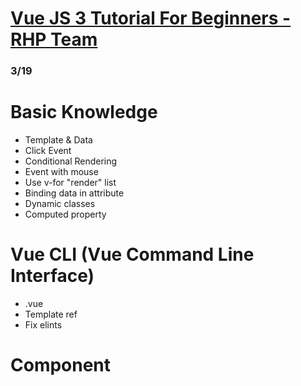 # [Vue JS 3 Tutorial For Beginners - RHP Team](https://youtube.com/playlist?list=PLU4OBh9yHE94sZ3TPGt0QG_PIwrZ1QF6i)

### 3/19

# Basic Knowledge

- Template & Data
- Click Event
- Conditional Rendering
- Event with mouse
- Use v-for "render" list
- Binding data in attribute
- Dynamic classes
- Computed property

# Vue CLI (Vue Command Line Interface)

- .vue
- Template ref
- Fix elints

# Component
